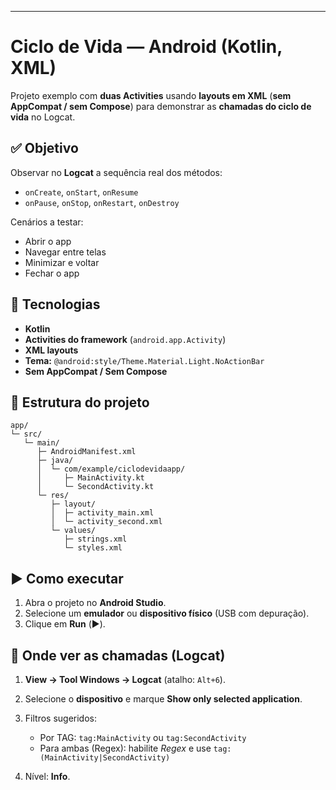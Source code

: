 ---

# Ciclo de Vida — Android (Kotlin, XML)

Projeto exemplo com **duas Activities** usando **layouts em XML** (**sem AppCompat / sem Compose**) para demonstrar as **chamadas do ciclo de vida** no Logcat.

## ✅ Objetivo

Observar no **Logcat** a sequência real dos métodos:

* `onCreate`, `onStart`, `onResume`
* `onPause`, `onStop`, `onRestart`, `onDestroy`

Cenários a testar:

* Abrir o app
* Navegar entre telas
* Minimizar e voltar
* Fechar o app

## 🧱 Tecnologias

* **Kotlin**
* **Activities do framework** (`android.app.Activity`)
* **XML layouts**
* **Tema:** `@android:style/Theme.Material.Light.NoActionBar`
* **Sem AppCompat / Sem Compose**

## 📁 Estrutura do projeto

```text
app/
└─ src/
   └─ main/
      ├─ AndroidManifest.xml
      ├─ java/
      │  └─ com/example/ciclodevidaapp/
      │     ├─ MainActivity.kt
      │     └─ SecondActivity.kt
      └─ res/
         ├─ layout/
         │  ├─ activity_main.xml
         │  └─ activity_second.xml
         └─ values/
            ├─ strings.xml
            └─ styles.xml
```

## ▶️ Como executar

1. Abra o projeto no **Android Studio**.
2. Selecione um **emulador** ou **dispositivo físico** (USB com depuração).
3. Clique em **Run** (▶️).

## 🔎 Onde ver as chamadas (Logcat)

1. **View → Tool Windows → Logcat** (atalho: `Alt+6`).
2. Selecione o **dispositivo** e marque **Show only selected application**.
3. Filtros sugeridos:

   * Por TAG: `tag:MainActivity` ou `tag:SecondActivity`
   * Para ambas (Regex): habilite *Regex* e use `tag:(MainActivity|SecondActivity)`
4. Nível: **Info**.
